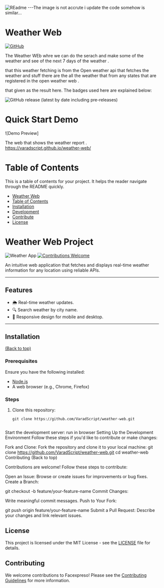 
![REadme](https://media.licdn.com/dms/image/v2/C5622AQEP4H_FBqxNdQ/feedshare-shrink_1280/feedshare-shrink_1280/0/1659317985338?e=1734566400&v=beta&t=KjHLxpvd6sQmNhEFmU5A-OVdUL4FVpjox_6s-JYGQjQ)
---The image is not accrute i update the code somehow is similar...
# Weather Web


[![GitHub](https://img.shields.io/github/license/navendu-pottekkat/awesome-readme)](https://img.shields.io/github/license/navendu-pottekkat/awesome-readme)


The Weather WEb  whre we can do the serach and make some of the weather and see of the next 7 days of the weather .

 that this weather fetching is from the Open weather api that fetches the weather and stuff there are the all the weather that from any states that are registered in the open weather web . 

that given as the result here.
The badges used here are explained below:

<!-- Add badges with link to Shields IO -->

![GitHub release (latest by date including pre-releases)](https://img.shields.io/github/v/release/navendu-pottekkat/awesome-readme?include_prereleases)



# Quick Start Demo

![Demo Preview]

The web that shows the weather report .
 https://varadscript.github.io/weather-web/

# Table of Contents

This is a table of contents for your project. It helps the reader navigate through the README quickly.
- [Weather Web](#project-title)
- [Table of Contents](#table-of-contents)
- [Installation](#installation)
- [Development](#development)
- [Contribute](#contribute)
- [License](#license)


# Weather Web Project  
![Weather App](https://img.shields.io/badge/Project-Weather--Web-blue)
[![Contributions Welcome](https://img.shields.io/badge/Contributions-Welcome-brightgreen)](#contributing)  

An intuitive web application that fetches and displays real-time weather information for any location using reliable APIs.  

---

## Features  
- 🌦️ Real-time weather updates.  
- 🔍 Search weather by city name.  
- 📱 Responsive design for mobile and desktop.  

---

## Installation  
[(Back to top)](#table-of-contents)

### Prerequisites  
Ensure you have the following installed:  
- [Node.js](https://nodejs.org/)  
- A web browser (e.g., Chrome, Firefox)  

### Steps  

1. Clone this repository:  
   ```shell
   git clone https://github.com/VaradScript/weather-web.git
   
   
Start the development server:
run in browser
Setting Up the Development Environment
Follow these steps if you'd like to contribute or make changes:

Fork and Clone:
Fork the repository and clone it to your local machine:
git clone https://github.com/VaradScript/weather-web.git
cd weather-web
Contributing
(Back to top)


Contributions are welcome! Follow these steps to contribute:

Open an Issue: Browse or create issues for improvements or bug fixes.
Create a Branch:

git checkout -b feature/your-feature-name
Commit Changes:

Write meaningful commit messages.
Push to Your Fork:

git push origin feature/your-feature-name
Submit a Pull Request: Describe your changes and link relevant issues.

## License

This project is licensed under the MIT License - see the [LICENSE](https://github.com/varadarajdganiga777/Facial-Expression-Through-AI/blob/main/LICENSE) file for details.

## Contributing

We welcome contributions to Facexpreso! Please see the [Contributing Guidelines](CONTRIBUTING.md) for more information.

